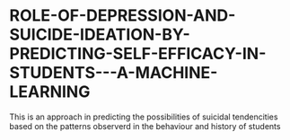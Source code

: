# ROLE-OF-DEPRESSION-AND-SUICIDE-IDEATION-BY-PREDICTING-SELF-EFFICACY-IN-STUDENTS---A-MACHINE-LEARNING
This is an approach in predicting the possibilities of suicidal tendencities based on the patterns observerd in the behaviour and history of students
